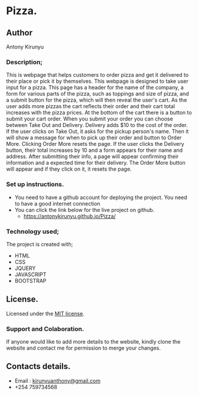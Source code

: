 # Pizza.
## Author
Antony Kirunyu
### Description;
This is webpage that helps customers to order pizza and get it delivered to their place or pick it by themselves.
This  webpage is designed to take user input for a pizza. This page has a header for the name of the company, a form for 
various parts of the pizza, such as toppings and size of pizza, and a submit button for the pizza, which will 
then reveal the user's cart. As the user adds more pizzas the cart reflects their order and their cart total 
increases with the pizza prices. At the bottom of the cart there is a button to submit your cart order. When you 
submit your order you can choose between Take Out and Delivery. Delivery adds $10 to the cost of the order. If the
user clicks on Take Out, it asks for the pickup person's name. Then it will show a message for when to pick up 
their order and button to Order More. Clicking Order More resets the page. If the user clicks the Delivery button,
their total increases by 10 and a form appears for their name and address. After submitting their info, a page will
appear confirming their information and a expected time for their delivery. The Order More button will appear and 
if they click on it, it resets the page.
### Set up instructions.
* You need to have a github account for deploying the project.
You need to have a good internet connection
* You can click the link below for the live project on github.
  * https://antonykirunyu.github.io/Pizza/
### Technology used;
The project is created with;
* HTML
* CSS
* JQUERY
* JAVASCRIPT
* BOOTSTRAP
## License.
Licensed under the [MIT license](LICENSE). 
 ### Support and Colaboration.
 If anyone would like to add more details to the website, kindly clone the website and contact me for permission to merge your changes.
 ## Contacts details.
 * Email : kirunyuanthony@gmail.com
 * +254 759734568
